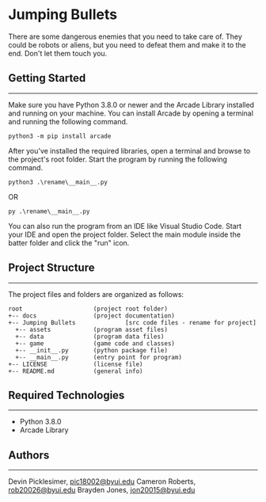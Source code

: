 # Jumping Bullets
There are some dangerous enemies that you need to take care of. They could be robots or aliens,
but you need to defeat them and make it to the end. Don't let them touch you.

## Getting Started
---
Make sure you have Python 3.8.0 or newer and the Arcade Library installed 
and running on your machine. You can install Arcade by opening a terminal 
and running the following command.
```
python3 -m pip install arcade
```
After you've installed the required libraries, open a terminal and browse to the 
project's root folder. Start the program by running the following command.
```
python3 .\rename\__main__.py
```
OR
```
py .\rename\__main__.py
```
You can also run the program from an IDE like Visual Studio Code. Start your IDE 
and open the project folder. Select the main module inside the batter folder and 
click the "run" icon.

## Project Structure
---
The project files and folders are organized as follows:
```
root                    (project root folder)
+-- docs                (project documentation)
+-- Jumping Bullets              [src code files - rename for project]
  +-- assets            (program asset files)
  +-- data              (program data files)
  +-- game              (game code and classes)
  +-- __init__.py       (python package file)
  +-- __main__.py       (entry point for program)
+-- LICENSE             (license file)
+-- README.md           (general info)
```

## Required Technologies
---
* Python 3.8.0
* Arcade Library

## Authors
---
Devin Picklesimer, pic18002@byui.edu 
Cameron Roberts, rob20026@byui.edu 
Brayden Jones, jon20015@byui.edu
